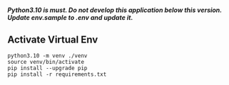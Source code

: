 ##### Python3.10 is must. Do not develop this application below this version. Update env.sample to .env and update it.

## Activate Virtual Env
```shell
python3.10 -m venv ./venv
source venv/bin/activate
pip install --upgrade pip
pip install -r requirements.txt